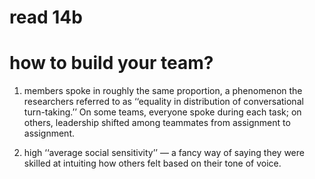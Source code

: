 # read 14b
# how to build your team?

1. members spoke in roughly the same proportion, a phenomenon the researchers referred to as ‘‘equality in distribution of conversational turn-taking.’’ On some teams, everyone spoke during each task; on others, leadership shifted among teammates from assignment to assignment.

2. high ‘‘average social sensitivity’’ — a fancy way of saying they were skilled at intuiting how others felt based on their tone of voice. 

